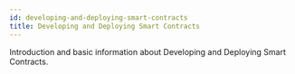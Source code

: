 ```yaml
---
id: developing-and-deploying-smart-contracts
title: Developing and Deploying Smart Contracts
---
```


[comment]: # (mx-abstract)

Introduction and basic information about Developing and Deploying Smart Contracts.

[comment]: # (mx-context-auto)
